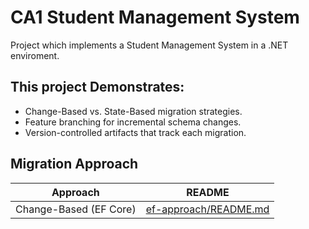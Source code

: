 # CA1 Student Management System
Project which implements a Student Management System in a .NET enviroment.

## This project Demonstrates:
- Change-Based vs. State-Based migration strategies.
- Feature branching for incremental schema changes.
- Version-controlled artifacts that track each migration.

## Migration Approach
| Approach  | README |
| ------------- | ------------- |
| Change-Based (EF Core)  | [ef-approach/README.md](https://github.com/oliv6362/ca1-student-management-system/tree/feat/add-department-ef/Changed-Based) |
												

